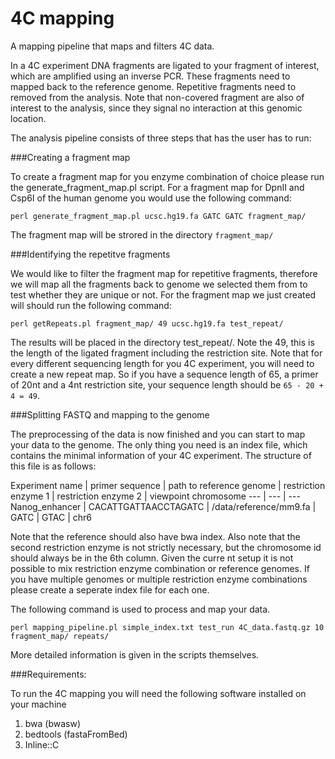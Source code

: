 # 4C mapping
A mapping pipeline that maps and filters 4C data.


In a 4C experiment DNA fragments are ligated to your fragment of interest, which are amplified using an inverse PCR. These fragments need to mapped back to the reference genome. Repetitive fragments need to removed from the analysis. Note that non-covered fragment are also of interest to the analysis, since they signal no interaction at this genomic location.

The analysis pipeline consists of three steps that has the user has to run:

###Creating a fragment map

To create a fragment map for you enzyme combination of choice please run the generate_fragment_map.pl script. For a fragment map for DpnII and Csp6I of the human genome you would use the following command:

```
perl generate_fragment_map.pl ucsc.hg19.fa GATC GATC fragment_map/
```

The fragment map will be strored in the directory `fragment_map/`

###Identifying the repetitve fragments

We would like to filter the fragment map for repetitive fragments, therefore we will map all the fragments back to genome we selected them from to test whether they are unique or not. For the fragment map we just created will should run the following command:

```
perl getRepeats.pl fragment_map/ 49 ucsc.hg19.fa test_repeat/
```

The results will be placed in the directory test_repeat/. Note the 49, this is the length of the ligated fragment including the restriction site. Note that for every different sequencing length for you 4C experiment, you will need to create a new repeat map. So if you have a sequence length of 65, a primer of 20nt and a 4nt restriction site, your sequence length should be `65 - 20 + 4 = 49`.

###Splitting FASTQ and mapping to the genome

The preprocessing of the data is now finished and you can start to map your data to the genome. The only thing you need is an index file, which contains the minimal information of your 4C experiment. The structure of this file is as follows:

Experiment name | primer sequence | path to reference genome | restriction enzyme 1 | restriction enzyme 2 | viewpoint chromosome 
--- | --- | ---
Nanog_enhancer | CACATTGATTAACCTAGATC | /data/reference/mm9.fa | GATC | GTAC | chr6 

Note that the reference should also have bwa index. Also note that the second restriction enzyme is not strictly necessary, but the chromosome id should always be in the 6th column. Given the curre
nt setup it is not possible to mix restriction enzyme combination or reference genomes. If you have multiple genomes or multiple restriction enzyme combinations please create a seperate index file
for each one.

The following command is used to process and map your data.

```
perl mapping_pipeline.pl simple_index.txt test_run 4C_data.fastq.gz 10 fragment_map/ repeats/
```

More detailed information is given in the scripts themselves.



###Requirements:

To run the 4C mapping you will need the following software installed on your machine

1. bwa (bwasw)
2. bedtools (fastaFromBed)
3. Inline::C

